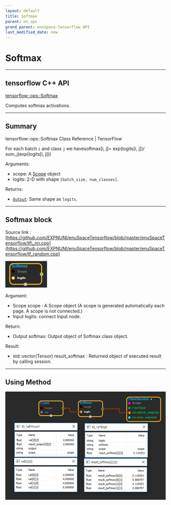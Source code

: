 ```yaml
--- 
layout: default 
title: Softmax 
parent: nn_ops 
grand_parent: enuSpace-Tensorflow API 
last_modified_date: now 
--- 
```


# Softmax

---

## tensorflow C++ API

[tensorflow::ops::Softmax](https://www.tensorflow.org/api_docs/cc/class/tensorflow/ops/softmax)

Computes softmax activations.

---

## Summary

tensorflow::ops::Softmax Class Reference  \|  TensorFlow

For each batch `i` and class `j` we havesoftmax\[i, j\]= exp\(logits\[i, j\]\)/ sum\_j\(exp\(logits\[i, j\]\)\)

Arguments:

* scope: A [Scope](https://www.tensorflow.org/api_docs/cc/class/tensorflow/scope.html#classtensorflow_1_1_scope) object
* logits: 2-D with shape `[batch_size, num_classes]`.

Returns:

* [`Output`](https://www.tensorflow.org/api_docs/cc/class/tensorflow/output.html#classtensorflow_1_1_output): Same shape as `logits`.

---

## Softmax block

Source link : [https://github.com/EXPNUNI/enuSpaceTensorflow/blob/master/enuSpaceTensorflow/tf\_nn.cpp](https://github.com/EXPNUNI/enuSpaceTensorflow/blob/master/enuSpaceTensorflow/tf_random.cpp)

![](../assets/nn-ops/Softmax1.jpg)

Argument:

* Scope scope : A Scope object \(A scope is generated automatically each page. A scope is not connected.\)
* Input logits: connect  Input node.

Return:

* Output softmax: Output object of Softmax class object.

Result:

* std::vector\(Tensor\) result\_softmax : Returned object of executed result by calling session.

---

## Using Method

![](../assets/nn-ops/Softmax2.jpg)

